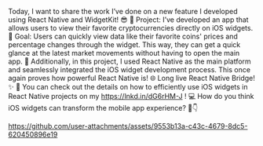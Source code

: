 Today, I want to share the work I’ve done on a new feature I developed using React Native and WidgetKit! 😎
🔹 Project: I’ve developed an app that allows users to view their favorite cryptocurrencies directly on iOS widgets.
🔹 Goal: Users can quickly view data like their favorite coins' prices and percentage changes through the widget. This way, they can get a quick glance at the latest market movements without having to open the main app. 🚀
Additionally, in this project, I used React Native as the main platform and seamlessly integrated the iOS widget development process. This once again proves how powerful React Native is! 🌐 Long live React Native Bridge! ✨
📲 You can check out the details on how to efficiently use iOS widgets in React Native projects on my https://lnkd.in/dG6rHM-J ! 💻
How do you think iOS widgets can transform the mobile app experience? 🤔👇


https://github.com/user-attachments/assets/9553b13a-c43c-4679-8dc5-620450896e19

